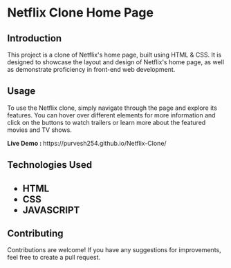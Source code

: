 <h1>Netflix Clone Home Page</h1>

<h2>Introduction</h2>
<p>This project is a clone of Netflix's home page, built using HTML & CSS. It is designed to showcase the layout and design of Netflix's home page, as well as demonstrate proficiency in front-end web development.</p>

<h2>Usage</h2>
<p>To use the Netflix clone, simply navigate through the page and explore its features. You can hover over different elements for more information and click on the buttons to watch trailers or learn more about the featured movies and TV shows.</p>
<b>Live Demo : </b>https://purvesh254.github.io/Netflix-Clone/

<h2>Technologies Used<h2>
<ul>
  <li>HTML</li>
  <li>CSS</li>
  <li>JAVASCRIPT</li>
</ul>

<h2>Contributing</h2>
<p>Contributions are welcome! If you have any suggestions for improvements, feel free to create a pull request.</p>

